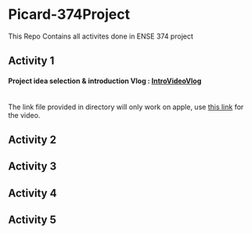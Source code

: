 # Picard-374Project
This Repo Contains all activites done in ENSE 374 project
## Activity 1
#### Project idea selection & introduction Vlog : [IntroVideoVlog](https://github.com/Picard-ENSE374/Picard-374Project/tree/main/IntroVideoVlog)
<br> The link file provided in directory will only work on apple, use [this link](https://www.youtube.com/watch?v=Sw_80gDr_as&amp;ab_channel=Willyy) for the video. 
## Activity 2

## Activity 3

## Activity 4

## Activity 5
